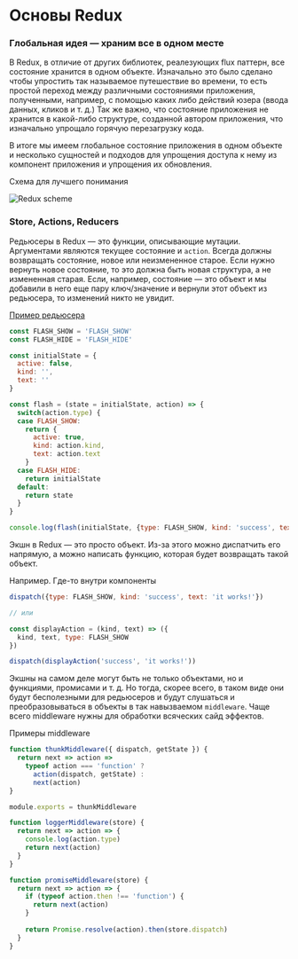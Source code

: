 # Основы Redux

### Глобальная идея &mdash; храним все в одном месте

В Redux, в отличие от других библиотек, реалезующих flux паттерн, все состояние хранится в одном объекте. Изначально это было сделано чтобы упростить так называемое путешествие во времени, то есть простой переход между различными состояниями приложения, полученными, например, с помощью каких либо действий юзера (ввода данных, кликов и т. д.) Так же важно, что состояние приложения не хранится в какой-либо структуре, созданной автором приложения, что изначально упрощало горячую перезагрузку кода.

В итоге мы имеем глобальное состояние приложения в одном объекте и несколько сущностей и подходов для упрощения доступа к нему из компонент приложения и упрощения их обновления.

Схема для лучшего понимания

![Redux scheme](http://dev-city.me/wp-content/uploads/2017/03/redux-unidir-ui-arch.jpg "Redux scheme")

### Store, Actions, Reducers

Редьюсеры в Redux &mdash; это функции, описывающие мутации. Аргументами являются текущее состояние и `action`. Всегда должны возвращать состояние, новое или неизмененное старое. Если нужно вернуть новое состояние, то это должна быть новая структура, а не измененная старая. Если, например, состояние &mdash; это объект и мы добавили в него еще пару ключ/значение и вернули этот объект из редьюсера, то изменений никто не увидит.

[Пример редьюсера](https://jsfiddle.net/dra1n/s6sd2j9x/)

```js
const FLASH_SHOW = 'FLASH_SHOW'
const FLASH_HIDE = 'FLASH_HIDE'

const initialState = {
  active: false,
  kind: '',
  text: ''
}

const flash = (state = initialState, action) => {
  switch(action.type) {
  case FLASH_SHOW:
    return {
      active: true,
      kind: action.kind,
      text: action.text
    }
  case FLASH_HIDE:
    return initialState
  default:
    return state
  }
}

console.log(flash(initialState, {type: FLASH_SHOW, kind: 'success', text: 'it works!'}))
```

Экшн в Redux &mdash; это просто объект. Из-за этого можно диспатчить его напрямую, а можно написать функцию, которая будет возвращать такой объект.

Например. Где-то внутри компоненты

```js
dispatch({type: FLASH_SHOW, kind: 'success', text: 'it works!'})

// или

const displayAction = (kind, text) => ({
  kind, text, type: FLASH_SHOW
})

dispatch(displayAction('success', 'it works!'))
```

Экшны на самом деле могут быть не только объектами, но и функциями, промисами и т. д. Но тогда, скорее всего, в таком виде они будут бесполезными для редьюсеров и будут слушаться и преобразовываться в объекты в так навызваемом `middleware`. Чаще всего middleware нужны для обработки всяческих сайд эффектов.

Примеры middleware

```js
function thunkMiddleware({ dispatch, getState }) {
  return next => action =>
    typeof action === 'function' ?
      action(dispatch, getState) :
      next(action)
}

module.exports = thunkMiddleware
```

```js
function loggerMiddleware(store) {
  return next => action => {
    console.log(action.type)
    return next(action)
  }
}
```

```js
function promiseMiddleware(store) {
  return next => action => {
    if (typeof action.then !== 'function') {
      return next(action)
    }
    
    return Promise.resolve(action).then(store.dispatch)
  }
}
```
